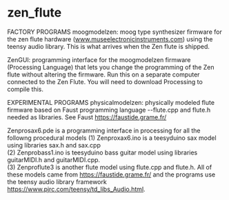 # zen_flute
FACTORY PROGRAMS
moogmodelzen: moog type synthesizer firmware for the zen flute hardware (www.museelectronicinstruments.com)
using the teensy audio library.  This is what arrives when the Zen flute is shipped. 

ZenGUI: programming interface for the moogmodelzen firmware (Processing Language) that lets you change the programming of the Zen flute without altering the firmware.  Run this on a separate computer connected to the Zen Flute.  You will need to download Processing to compile this.

EXPERIMENTAL PROGRAMS
physicalmodelzen: physically modeled flute firmware based on Faust programming language
--flute.cpp and flute.h needed as libraries.  See Faust https://faustide.grame.fr/

Zenprosax6.pde is a programming interface in processing for all the followng procedural models
(1) Zenproxax6.ino is a teesyduino sax model using libraries sax.h and sax.cpp  
(2) Zenprobass1.ino is teesyduino bass guitar model using libraries guitarMIDI.h and guitarMIDI.cpp.  
(3) Zenproflute3 is another flute model using flute.cpp and flute.h.  All of these models came from https://faustide.grame.fr/ and the programs use the teensy audio library framework https://www.pjrc.com/teensy/td_libs_Audio.html. 

